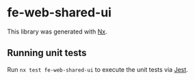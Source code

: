 # fe-web-shared-ui

This library was generated with [Nx](https://nx.dev).

## Running unit tests

Run `nx test fe-web-shared-ui` to execute the unit tests via [Jest](https://jestjs.io).
